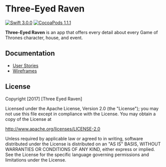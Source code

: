 # Three-Eyed Raven

[![Swift 3.0.0](https://img.shields.io/badge/Swift-3.0.0-orange.svg)](https://github.com/apple/swift)
[![CocoaPods 1.1.1](https://img.shields.io/badge/pod-1.1.1-blue.svg)](https://github.com/CocoaPods/CocoaPods)

**Three-Eyed Raven** is an app that offers every detail about every Game of Thrones character, house, and event.

## Documentation
- [User Stories](Documents/UserStories.md)
- [Wireframes](Wireframe/wireframe.jpg)

## License

Copyright [2017] [Three Eyed Raven]

Licensed under the Apache License, Version 2.0 (the "License");
you may not use this file except in compliance with the License.
You may obtain a copy of the License at

http://www.apache.org/licenses/LICENSE-2.0

Unless required by applicable law or agreed to in writing, software
distributed under the License is distributed on an "AS IS" BASIS,
WITHOUT WARRANTIES OR CONDITIONS OF ANY KIND, either express or implied.
See the License for the specific language governing permissions and
limitations under the License.
